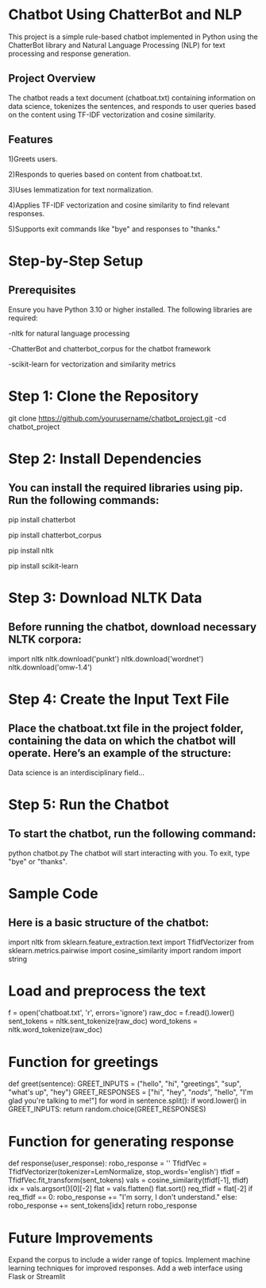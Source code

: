 **Chatbot Using ChatterBot and NLP**
==================================================
This project is a simple rule-based chatbot implemented in Python using the ChatterBot library and Natural Language Processing (NLP) for text processing and response generation.

Project Overview
------------------------
The chatbot reads a text document (chatboat.txt) containing information on data science, tokenizes the sentences, and responds to user queries based on the 
content using TF-IDF vectorization and cosine similarity.

Features
----------------
1)Greets users.

2)Responds to queries based on content from chatboat.txt.

3)Uses lemmatization for text normalization.

4)Applies TF-IDF vectorization and cosine similarity to find relevant responses.

5)Supports exit commands like "bye" and responses to "thanks."

**Step-by-Step Setup**
================================
Prerequisites
-----------------------------
Ensure you have Python 3.10 or higher installed. The following libraries are required:

   -nltk for natural language processing
   
   -ChatterBot and chatterbot_corpus for the chatbot framework 
   
   -scikit-learn for vectorization and similarity metrics

**Step 1: Clone the Repository**
=====================================
git clone https://github.com/yourusername/chatbot_project.git
      -cd chatbot_project

**Step 2: Install Dependencies**
========================================
You can install the required libraries using pip. Run the following commands:
--------------------------------------------------------------------------------
pip install chatterbot

pip install chatterbot_corpus

pip install nltk

pip install scikit-learn

**Step 3: Download NLTK Data**
===========================================
Before running the chatbot, download necessary NLTK corpora:
----------------------------------------------------------------
import nltk
nltk.download('punkt')
nltk.download('wordnet')
nltk.download('omw-1.4')

**Step 4: Create the Input Text File**
=================================================
Place the chatboat.txt file in the project folder, containing the data on which the chatbot will operate. Here’s an example of the structure:
--------------------------------------------------------------------------------------------------------------------------------------------------
Data science is an interdisciplinary field...

**Step 5: Run the Chatbot**
===================================
To start the chatbot, run the following command:
-----------------------------------------------------
python chatbot.py
The chatbot will start interacting with you. To exit, type "bye" or "thanks".

**Sample Code**
============================
Here is a basic structure of the chatbot:
----------------------------------------------
import nltk
from sklearn.feature_extraction.text import TfidfVectorizer
from sklearn.metrics.pairwise import cosine_similarity
import random
import string

# Load and preprocess the text
f = open('chatboat.txt', 'r', errors='ignore')
raw_doc = f.read().lower()
sent_tokens = nltk.sent_tokenize(raw_doc)
word_tokens = nltk.word_tokenize(raw_doc)


# Function for greetings
def greet(sentence):
    GREET_INPUTS = ("hello", "hi", "greetings", "sup", "what's up", "hey")
    GREET_RESPONSES = ["hi", "hey", "*nods*", "hello", "I'm glad you're talking to me!"]
    for word in sentence.split():
        if word.lower() in GREET_INPUTS:
            return random.choice(GREET_RESPONSES)


# Function for generating response
def response(user_response):
    robo_response = ''
    TfidfVec = TfidfVectorizer(tokenizer=LemNormalize, stop_words='english')
    tfidf = TfidfVec.fit_transform(sent_tokens)
    vals = cosine_similarity(tfidf[-1], tfidf)
    idx = vals.argsort()[0][-2]
    flat = vals.flatten()
    flat.sort()
    req_tfidf = flat[-2]
    if req_tfidf == 0:
        robo_response += "I'm sorry, I don't understand."
    else:
        robo_response += sent_tokens[idx]
    return robo_response

**Future Improvements**
=======================================
Expand the corpus to include a wider range of topics.
Implement machine learning techniques for improved responses.
Add a web interface using Flask or Streamlit
